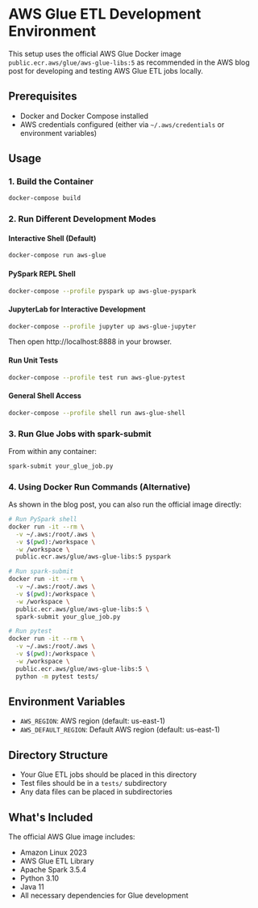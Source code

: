 # AWS Glue ETL Development Environment

This setup uses the official AWS Glue Docker image `public.ecr.aws/glue/aws-glue-libs:5` as recommended in the AWS blog post for developing and testing AWS Glue ETL jobs locally.

## Prerequisites

- Docker and Docker Compose installed
- AWS credentials configured (either via `~/.aws/credentials` or environment variables)

## Usage

### 1. Build the Container

```bash
docker-compose build
```

### 2. Run Different Development Modes

#### Interactive Shell (Default)

```bash
docker-compose run aws-glue
```

#### PySpark REPL Shell

```bash
docker-compose --profile pyspark up aws-glue-pyspark
```

#### JupyterLab for Interactive Development

```bash
docker-compose --profile jupyter up aws-glue-jupyter
```

Then open http://localhost:8888 in your browser.

#### Run Unit Tests

```bash
docker-compose --profile test run aws-glue-pytest
```

#### General Shell Access

```bash
docker-compose --profile shell run aws-glue-shell
```

### 3. Run Glue Jobs with spark-submit

From within any container:

```bash
spark-submit your_glue_job.py
```

### 4. Using Docker Run Commands (Alternative)

As shown in the blog post, you can also run the official image directly:

```bash
# Run PySpark shell
docker run -it --rm \
  -v ~/.aws:/root/.aws \
  -v $(pwd):/workspace \
  -w /workspace \
  public.ecr.aws/glue/aws-glue-libs:5 pyspark

# Run spark-submit
docker run -it --rm \
  -v ~/.aws:/root/.aws \
  -v $(pwd):/workspace \
  -w /workspace \
  public.ecr.aws/glue/aws-glue-libs:5 \
  spark-submit your_glue_job.py

# Run pytest
docker run -it --rm \
  -v ~/.aws:/root/.aws \
  -v $(pwd):/workspace \
  -w /workspace \
  public.ecr.aws/glue/aws-glue-libs:5 \
  python -m pytest tests/
```

## Environment Variables

- `AWS_REGION`: AWS region (default: us-east-1)
- `AWS_DEFAULT_REGION`: Default AWS region (default: us-east-1)

## Directory Structure

- Your Glue ETL jobs should be placed in this directory
- Test files should be in a `tests/` subdirectory
- Any data files can be placed in subdirectories

## What's Included

The official AWS Glue image includes:

- Amazon Linux 2023
- AWS Glue ETL Library
- Apache Spark 3.5.4
- Python 3.10
- Java 11
- All necessary dependencies for Glue development
